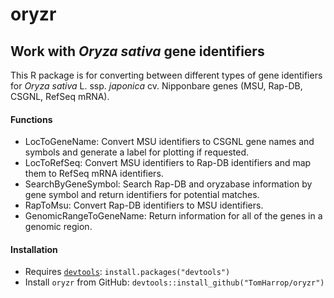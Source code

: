 oryzr
=====

Work with *Oryza sativa* gene identifiers
-----------------------------------------

This R package is for converting between different types of gene identifiers for *Oryza sativa* L. ssp. *japonica* cv. Nipponbare genes (MSU, Rap-DB, CSGNL, RefSeq mRNA).

#### Functions

-   LocToGeneName: Convert MSU identifiers to CSGNL gene names and symbols and generate a label for plotting if requested.
-   LocToRefSeq: Convert MSU identifiers to Rap-DB identifiers and map them to RefSeq mRNA identifiers.
-   SearchByGeneSymbol: Search Rap-DB and oryzabase information by gene symbol and return identifiers for potential matches.
-   RapToMsu: Convert Rap-DB identifiers to MSU identifiers.
-   GenomicRangeToGeneName: Return information for all of the genes in a genomic region.

#### Installation

-   Requires [`devtools`](https://github.com/hadley/devtools): `install.packages("devtools")`
-   Install `oryzr` from GitHub: `devtools::install_github("TomHarrop/oryzr")`
